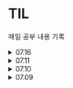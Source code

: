 # TIL
매일 공부 내용 기록

<details>
<summary>07.16</summary>
<div markdown="1">
[ 2024-07-16 화 ]
부대복귀(BFS) - https://school.programmers.co.kr/learn/courses/30/lessons/132266
  
합승택시요금 - https://school.programmers.co.kr/learn/courses/30/lessons/72413

❑ 서브쿼리

https://school.programmers.co.kr/learn/courses/30/lessons/131124

https://school.programmers.co.kr/learn/courses/30/lessons/62284
</div>
</details>

<details>
<summary>07.11</summary>
<div markdown="1">
거리두기 확인하기 - https://school.programmers.co.kr/learn/courses/30/lessons/81302
셔틀버스 - https://school.programmers.co.kr/learn/courses/30/lessons/17678

❑ Join (Lv.3,Lv.4,Lv.5)
https://school.programmers.co.kr/learn/courses/30/lessons/157339
https://school.programmers.co.kr/learn/courses/30/lessons/276035
https://school.programmers.co.kr/learn/courses/30/lessons/131534

❑ Group by (Lv.3)
https://school.programmers.co.kr/learn/courses/30/lessons/157340
https://school.programmers.co.kr/learn/courses/30/lessons/151139
</div>
</details>

<details>
<summary>07.10</summary>
<div markdown="1">
[ 2024-07-10 수 ]
리코쳇 로봇 - https://school.programmers.co.kr/learn/courses/30/lessons/169199
거리두기 확인하기 - https://school.programmers.co.kr/learn/courses/30/lessons/81302

❑ Join (Lv.3)
https://school.programmers.co.kr/learn/courses/30/lessons/59042
https://school.programmers.co.kr/learn/courses/30/lessons/59043
https://school.programmers.co.kr/learn/courses/30/lessons/59044

❑ Group by (Lv.3)
https://school.programmers.co.kr/learn/courses/30/lessons/157340
https://school.programmers.co.kr/learn/courses/30/lessons/151139 

</div>
</details>

<details>
<summary>07.09</summary>
<div markdown="1">
[ 2024-07-09 화 ]
네트워크 - https://school.programmers.co.kr/learn/courses/30/lessons/43162
피로도 - https://school.programmers.co.kr/learn/courses/30/lessons/87946

❑ Sum/Max/Min (Lv.2)
https://school.programmers.co.kr/learn/courses/30/lessons/131115

❑ Join (Lv.3)
https://school.programmers.co.kr/learn/courses/30/lessons/59042
https://school.programmers.co.kr/learn/courses/30/lessons/59043
https://school.programmers.co.kr/learn/courses/30/lessons/59044

</div>
</details>

